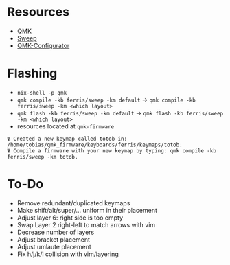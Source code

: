 # Resources

- [QMK](https://docs.qmk.fm/)
- [Sweep](https://github.com/davidphilipbarr/Sweep)
- [QMK-Configurator](https://config.qmk.fm/#/ferris/sweep/)

# Flashing

- `nix-shell -p qmk`
- `qmk compile -kb ferris/sweep -km default` -> `qmk compile -kb ferris/sweep -km <which layout>`
- `qmk flash -kb ferris/sweep -km default` -> `qmk flash -kb ferris/sweep -km <which layout>`
- resources located at `qmk-firmware`

```
Ψ Created a new keymap called totob in: /home/tobias/qmk_firmware/keyboards/ferris/keymaps/totob.
Ψ Compile a firmware with your new keymap by typing: qmk compile -kb ferris/sweep -km totob.
```
# To-Do

- Remove redundant/duplicated keymaps
- Make shift/alt/super/... uniform in their placement
- Adjust layer 6: right side is too empty
- Swap Layer 2 right-left to match arrows with vim
- Decrease number of layers
- Adjust bracket placement
- Adjust umlaute placement
- Fix h/j/k/l collision with vim/layering

